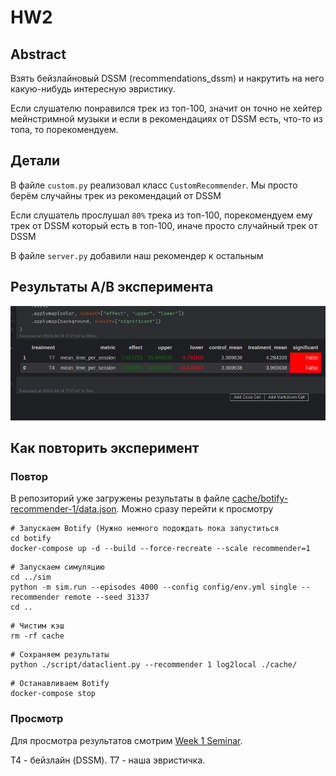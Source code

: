 # HW2

## Abstract

Взять бейзлайновый DSSM (recommendations_dssm) и накрутить на него какую-нибудь интересную эвристику.

Если слушателю понравился трек из топ-100, значит он точно не хейтер мейнстримной музыки и если в рекомендациях от DSSM есть, что-то из топа, то порекомендуем.

## Детали

В файле `custom.py` реализовал класс `CustomRecommender`. Мы просто берём случайны трек из рекомендаций от DSSM

Если слушатель прослушал `80%` трека из топ-100, порекомендуем ему трек от DSSM который есть в топ-100, иначе просто случайный трек от DSSM

В файле `server.py` добавили наш рекомендер к остальным


## Результаты A/B эксперимента

![](table.png)

## Как повторить эксперимент

### Повтор

В репозиторий уже загружены результаты в файле [cache/botify-recommender-1/data.json](./cache/botify-recommender-1/data.json). Можно сразу перейти к просмотру

```shell
# Запускаем Botify (Нужно немного подождать пока запуститься
cd botify
docker-compose up -d --build --force-recreate --scale recommender=1
```

```shell
# Запускаем симуляцию
cd ../sim
python -m sim.run --episodes 4000 --config config/env.yml single --recommender remote --seed 31337
cd ..
```

```shell
# Чистим кэш
rm -rf cache
```

```shell
# Сохраняем результаты
python ./script/dataclient.py --recommender 1 log2local ./cache/
```

```shell
# Останавливаем Botify
docker-compose stop
```

### Просмотр

Для просмотра результатов смотрим [Week 1 Seminar](./jupyter/Week1Seminar.ipynb). 

T4 - бейзлайн (DSSM). T7 - наша эвристичка.
